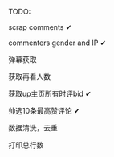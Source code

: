 TODO:

scrap comments  ✔

commenters gender and IP  ✔

弹幕获取  

获取再看人数  

获取up主页所有时评bid      ✔

帅选10条最高赞评论       ✔

数据清洗，去重

打印总行数
